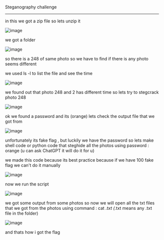 Steganography challenge

--------------------------------------------------------------------------------

in this we got a zip file so lets unzip it 

![image](https://github.com/Muh4nnad/UJ-WRITEUP/assets/150369756/53ae434c-20e8-4e44-9c39-c9c2579e4b0c)

we got a folder 

![image](https://github.com/Muh4nnad/UJ-WRITEUP/assets/150369756/2becce34-98ff-44d5-9a8a-4c156be05157)

so there is a 248 of same photo so we have to find if there is any photo seems different 

we used ls -l to list the file and see the time 

![image](https://github.com/Muh4nnad/UJ-WRITEUP/assets/150369756/fdfe275f-94e1-4135-9252-2729b67d00bf)

we found out that photo 248 and 2 has different time so lets try to stegcrack photo 248

![image](https://github.com/Muh4nnad/UJ-WRITEUP/assets/150369756/ad9c61b7-6bf1-47f2-ba42-9dfa1ca0674d)

ok we found a password and its (orange) lets check the output file that we got from 

![image](https://github.com/Muh4nnad/UJ-WRITEUP/assets/150369756/cdf53ee4-dddd-434e-bb71-2404a0e4bf97)

unfortunately its fake flag , but luckily we have the password so lets make shell code or python code that steghide all the photos using password : orange  (u can ask ChatGPT it will do it for u)

we made this code because its best practice because if we have 100 fake flag we can't do it manually 

![image](https://github.com/Muh4nnad/UJ-WRITEUP/assets/150369756/6cb984bc-a70e-42c7-8b77-32ef4da5b034)

now we run the script

![image](https://github.com/Muh4nnad/UJ-WRITEUP/assets/150369756/10098b59-a453-45b3-a96d-dabf0d85f4d2)

we got some output from some photos so now we will open all the txt files that we got from the photos using command : cat *.txt (*.txt means any .txt file in the folder)

![image](https://github.com/Muh4nnad/UJ-WRITEUP/assets/150369756/9a9ee054-7f68-495f-98f8-de83cfc4eff9)

and thats how i got the flag

